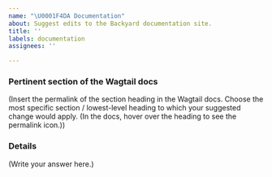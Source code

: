 ```yaml
---
name: "\U0001F4DA Documentation"
about: Suggest edits to the Backyard documentation site.
title: ''
labels: documentation
assignees: ''

---
```


<!--
  Summarise the documentation change you’re suggesting in the Issue title.
-->

### Pertinent section of the Wagtail docs 

<!--
  Copy the section link here.
-->

(Insert the permalink of the section heading in the Wagtail docs. Choose the most specific section / lowest-level heading to which your suggested change would apply. (In the docs, hover over the heading to see the permalink icon.))

### Details

<!--
  Provide a clear and concise description of what you want to happen.
-->

(Write your answer here.)

<!--
  If you're suggesting a very specific change to the documentation, feel free to directly submit a pull request.
-->
